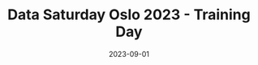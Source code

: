 ---
title: Data Saturday Oslo 2023 - Training Day
brief: Friday September 1st 2023
album_id: "72177720310886627"
user_id: "127113040@N04"
cover_photo: "65535_53156648166_80deb104a0"
date: 2023-09-01
draft: false
---